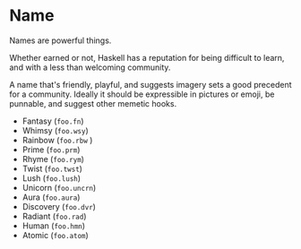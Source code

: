 # Name

Names are powerful things.

Whether earned or not, Haskell has a reputation for being difficult to learn, and with a less than welcoming community.

A name that's friendly, playful, and suggests imagery sets a good precedent for a community. Ideally it should be expressible in pictures or emoji, be punnable, and suggest other memetic hooks.

* Fantasy \(`foo.fn`\)
* Whimsy \(`foo.wsy`\)
* Rainbow \(`foo.rbw` \)
* Prime \(`foo.prm`\)
* Rhyme \(`foo.rym`\)
* Twist \(`foo.twst`\)
* Lush \(`foo.lush`\)
* Unicorn \(`foo.uncrn`\)
* Aura \(`foo.aura`\)
* Discovery \(`foo.dvr`\)
* Radiant \(`foo.rad`\)
* Human \(`foo.hmn`\)
* Atomic \(`foo.atom`\)



